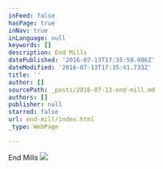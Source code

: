 ```yaml
---
inFeed: false
hasPage: true
inNav: true
inLanguage: null
keywords: []
description: End Mills
datePublished: '2016-07-13T17:35:59.086Z'
dateModified: '2016-07-13T17:35:41.733Z'
title: ''
author: []
sourcePath: _posts/2016-07-13-end-mill.md
authors: []
publisher: null
starred: false
url: end-mill/index.html
_type: WebPage

---
```

End Mills
![](https://the-grid-user-content.s3-us-west-2.amazonaws.com/cfe7521c-c987-4fb0-bd45-964c4c7d4845.jpg)